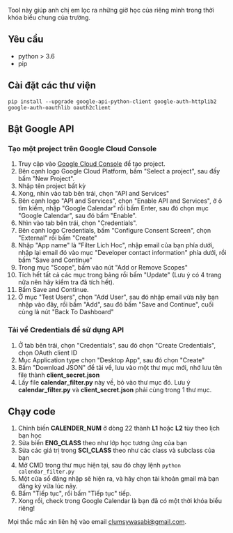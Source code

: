 Tool này giúp anh chị em lọc ra những giờ học của riêng mình trong thời khóa biểu chung của trường.

## Yêu cầu

- python > 3.6
- pip

## Cài đặt các thư viện

```
pip install --upgrade google-api-python-client google-auth-httplib2 google-auth-oauthlib oauth2client
```

## Bật Google API

### Tạo một project trên Google Cloud Console

1.  Truy cập vào [Google Cloud Console](https://console.cloud.google.com) để tạo project.
2.  Bên cạnh logo Google Cloud Platform, bấm "Select a project", sau đấy bấm "New Project".
3.  Nhập tên project bất kỳ
4.  Xong, nhìn vào tab bên trái, chọn "API and Services"
5.  Bên cạnh logo "API and Services", chọn "Enable API and Services", ở ô tìm kiếm, nhập "Google Calendar" rồi bấm Enter, sau đó chọn mục "Google Calendar", sau đó bấm "Enable".
6.  Nhìn vào tab bên trái, chọn "Credentials".
7.  Bên cạnh logo Credentials, bấm "Configure Consent Screen", chọn "External" rồi bấm "Create"
8.  Nhập "App name" là "Filter Lich Hoc", nhập email của bạn phía dưới, nhập lại email đó vào mục "Developer contact information" phía dưới, rồi bấm "Save and Continue"
9.  Trong mục "Scope", bấm vào nút "Add or Remove Scopes"
10. Tích hết tất cả các mục trong bảng rồi bấm "Update" (Lưu ý có 4 trang nữa nên hãy kiểm tra đã tích hết).
11. Bấm Save and Continue.
12. Ở mục "Test Users", chọn "Add User", sau đó nhập email vừa nãy bạn nhập vào đây, rồi bấm "Add", sau đó bấm "Save and Continue", cuối cùng là nút "Back To Dashboard"

### Tải về Credentials để sử dụng API

1.  Ở tab bên trái, chọn "Credentials", sau đó chọn "Create Credentials", chọn OAuth client ID
2.  Mục Application type chọn "Desktop App", sau đó chọn "Create"
3.  Bấm "Download JSON" để tải về, lưu vào một thư mục mới, nhớ lưu tên file thành **client_secret.json**
4.  Lấy file **calendar_filter.py** này về, bỏ vào thư mục đó. Lưu ý **calendar_filter.py** và **client_secret.json** phải cùng trong 1 thư mục.

## Chạy code

1.  Chỉnh biến **CALENDER_NUM** ở dòng 22 thành **L1** hoặc **L2** tùy theo lịch bạn học
2.  Sửa biến **ENG_CLASS** theo như lớp học tương ứng của bạn
3.  Sửa các giá trị trong **SCI_CLASS** theo như các class và subclass của bạn
4.  Mở CMD trong thư mục hiện tại, sau đó chạy lệnh `python calendar_filter.py`
5.  Một cửa sổ đăng nhập sẽ hiện ra, và hãy chọn tài khoản gmail mà bạn đăng ký vừa lúc nãy.
6.  Bấm "Tiếp tục", rồi bấm "Tiếp tục" tiếp.
7.  Xong rồi, check trong Google Calendar là bạn đã có một thời khóa biểu riêng!

Mọi thắc mắc xin liên hệ vào email clumsywasabi@gmail.com.
